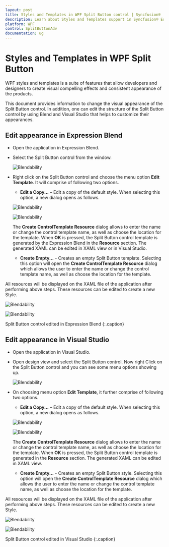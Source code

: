 ```yaml
---
layout: post
title: Styles and Templates in WPF Split Button control | Syncfusion®
description: Learn about Styles and Templates support in Syncfusion® Essential Studio® WPF Split Button control, its elements and more.
platform: WPF
control: SplitButtonAdv
documentation: ug
---
```


# Styles and Templates in WPF Split Button

WPF styles and templates is a suite of features that allow developers and designers to create visual compelling effects and consistent appearance of the products. 

This document provides information to change the visual appearance of the Split Button control. In addition, one can edit the structure of the Split Button control by using Blend and Visual Studio that helps to customize their appearances.

## Edit appearance in Expression Blend

* Open the application in Expression Blend.
* Select the Split Button control from the window.

    ![Blendability](Blendability_images/Blendability_img1.png)

* Right click on the Split Button control and choose the menu option **Edit Template**. It will comprise of following two options.
    * **Edit a Copy...** – Edit a copy of the default style. When selecting this option, a new dialog opens as follows.

    ![Blendability](Blendability_images/Blendability_img2.png)

    ![Blendability](Blendability_images/Blendability_img3.png)

   The **Create ControlTemplate Resource** dialog allows to enter the name or change the control template name, as well as choose the location for the template. When **OK** is pressed, the Split Button control template is generated by the Expression Blend in the **Resource** section. The generated XAML can be edited in XAML view or in Visual Studio.

    * **Create Empty...** - Creates an empty Split Button template. Selecting this option will open the **Create ControlTemplate Resource** dialog which allows the user to enter the name or change the control template name, as well as choose the location for the template.

All resources will be displayed on the XAML file of the application after performing above steps. These resources can be edited to create a new Style.

![Blendability](Blendability_images/Blendability_img5.png)

![Blendability](Blendability_images/Blendability_img4.png)

Split Button control edited in Expression Blend
{:.caption}

## Edit appearance in Visual Studio

* Open the application in Visual Studio.
* Open design view and select the Split Button control. Now right Click on the Split Button control and you can see some menu options showing up.

    ![Blendability](Blendability_images/Blendability_img6.png)

* On choosing menu option **Edit Template**, it further comprise of following two options.
    * **Edit a Copy...** – Edit a copy of the default style. When selecting this option, a new dialog opens as follows.

    ![Blendability](Blendability_images/Blendability_img7.png)

    ![Blendability](Blendability_images/Blendability_img8.png)

    The **Create ControlTemplate Resource** dialog allows to enter the name or change the control template name, as well as choose the location for the template. When **OK** is pressed, the Split Button control template is generated in the **Resource** section. The generated XAML can be edited in XAML view.

   * **Create Empty...** - Creates an empty Split Button style. Selecting this option will open the **Create ControlTemplate Resource** dialog which allows the user to enter the name or change the control template name, as well as choose the location for the template.

All resources will be displayed on the XAML file of the application after performing above steps. These resources can be edited to create a new Style.

![Blendability](Blendability_images/Blendability_img9.png)

![Blendability](Blendability_images/Blendability_img10.png)

Split Button control edited in Visual Studio
{:.caption}




